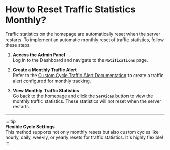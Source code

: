 # How to Reset Traffic Statistics Monthly?

Traffic statistics on the homepage are automatically reset when the server restarts. To implement an automatic monthly reset of traffic statistics, follow these steps:

1. **Access the Admin Panel**  
   Log in to the Dashboard and navigate to the **`Notifications`** page.

2. **Create a Monthly Traffic Alert**  
   Refer to the [Custom Cycle Traffic Alert Documentation](/en_US/guide/notifications.html) to create a traffic alert configured for monthly tracking.

3. **View Monthly Traffic Statistics**  
   Go back to the homepage and click the **`Services`** button to view the monthly traffic statistics. These statistics will not reset when the server restarts.

---

::: tip  
**Flexible Cycle Settings**  
This method supports not only monthly resets but also custom cycles like hourly, daily, weekly, or yearly resets for traffic statistics. It's highly flexible!  
:::
